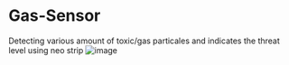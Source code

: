 # Gas-Sensor
Detecting various amount of toxic/gas particales and indicates the threat level using neo strip
![image](https://user-images.githubusercontent.com/87421663/152738906-af53a248-921e-468d-8386-cda9db861345.png)
